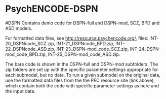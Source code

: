 # PsychENCODE-DSPN
#DSPN
Contains demo code for DSPN-full and DSPN-mod, SCZ, BPD and ASD models.

For formatted data files, see http://resource.psychencode.org/, files: INT-20_DSPNcode_SCZ.zip, INT-21_DSPNcode_BPD.zip, INT-22_DSPNcode_ASD.zip, INT-23_DSPN-mod_code_SCZ.zip, INT-24_DSPN-mod_code_BPD.zip, INT-25_DSPN-mod_code_ASD.zip.

The bare code is shown in the DSPN-full and DSPN-mod subfolders. The zip folders are set up with the specific parameter settings appropriate for each submodel, but no data.  To run a given submodel on the original data, use the formatted data files from the the PEC resource site (link above), which contain both the code with specific parameter settings as here and the input data.
